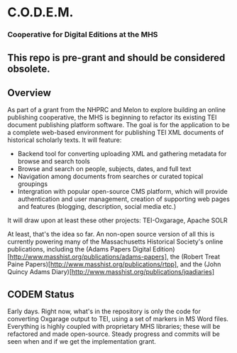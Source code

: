 
# C.O.D.E.M.

### Cooperative for Digital Editions at the MHS


## This repo is pre-grant and should be considered obsolete.


## Overview

As part of a grant from the NHPRC and Melon to explore building an online publishing cooperative, the MHS is beginning to refactor its existing TEI document publishing platform software. The goal is for the application to be a complete web-based environment for publishing TEI XML documents of historical scholarly texts. It will feature:

* Backend tool for converting uploading XML and gathering metadata for browse and search tools
* Browse and search on people, subjects, dates, and full text
* Navigation among documents from searches or curated topical groupings
* Intergration with popular open-source CMS platform, which will provide authentication and user management, creation of supporting web pages and features (blogging, description, social media etc.)

It will draw upon at least these other projects: TEI-Oxgarage, Apache SOLR

At least, that's the idea so far. An non-open source version of all this is currently powering many of the Massachusetts Historical Society's online publications, including the (Adams Papers Digital Edition)[http://www.masshist.org/publications/adams-papers], the (Robert Treat Paine Papers)[http://www.masshist.org/publications/rtpp], and the (John Quincy Adams Diary)[http://www.masshist.org/publications/jqadiaries]


## CODEM Status

Early days. Right now, what's in the repository is only the code for converting Oxgarage output to TEI, using a set of markers in MS Word files. Everything is highly coupled with proprietary MHS libraries; these will be refactored and made open-source. Steady progress and commits will be seen when and if we get the implementation grant.


